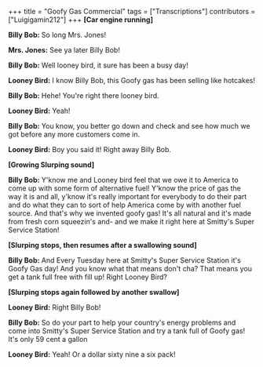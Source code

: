 +++
title = "Goofy Gas Commercial"
tags = ["Transcriptions"]
contributors = ["Luigigamin212"]
+++
**[Car engine running]**

**Billy Bob:**
So long Mrs. Jones!

**Mrs. Jones:**
See ya later Billy Bob!

**Billy Bob:**
Well looney bird, it sure has been a busy day! 

**Looney Bird:**
I know Billy Bob, this Goofy gas has been selling like hotcakes!

**Billy Bob:**
Hehe! You're right there looney bird. 

**Looney Bird:**
Yeah!

**Billy Bob:**
You know, you better go down and check and see how much we got before any more customers come in.

**Looney Bird:**
Boy you said it! Right away Billy Bob.

**[Growing Slurping sound]**

**Billy Bob:**
Y'know me and Looney bird feel that we owe it to America to come up with some form of alternative fuel! Y'know the price of gas the way it is and all, y'know it's really important for everybody to do their part and do what they can to sort of help America come by with another fuel source. And that's why we invented goofy gas! It's all natural and it's made from fresh corn squeezin's and- and we make it right here at Smitty's Super Service Station!

**[Slurping stops, then resumes after a swallowing sound]**

 **Billy Bob:**
And Every Tuesday here at Smitty's Super Service Station it's Goofy Gas day! And you know what that means don't cha? That means you get a tank full free with fill up! Right Looney Bird?

**[Slurping stops again followed by another swallow]**

**Looney Bird:**
Right Billy Bob!

**Billy Bob:**
So do your part to help your country's energy problems and come into Smitty's Super Service Station and try a tank full of Goofy gas! It's only 59 cent a gallon

**Looney Bird:**
Yeah! Or a dollar sixty nine a six pack!
